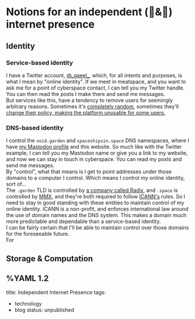 # Notions for an independent (💬&🍺) internet presence

## Identity

### Service-based identity
I have a Twitter account, [@\_gaeel\_](https://twitter.com/_gaeel_), which, for all intents and purposes, is what I mean by "online identity". If we meet in meatspace, and you want to ask me for a point of cyberspace contact, I can tell you my Twitter handle. You can then read the posts I make there and send me messages.     
But services like this, have a tendency to remove users for seemingly arbitrary reasons. Sometimes it's [completely random](https://www.businessinsider.fr/us/markiplier-youtube-fans-heist-lost-access-google-accounts-spamming-emotes-2019-11), sometimes they'll [change their policy, making the platform unusable for some users](https://www.theverge.com/2018/12/3/18123752/tumblr-adult-content-porn-ban-date-explicit-changes-why-safe-mode), 

### DNS-based identity
I control the ```void.garden``` and ```spaceshipsin.space``` DNS namespaces, where I have [my Mastodon profile](https://stream.void.garden/@gaeel) and this website. So much like with the Twitter example, I can tell you my Mastodon name or give you a link to my website, and now we can stay in touch in cyberspace. You can read my posts and send me messages.   
By "control", what that means is I get to point addresses under those domains to a computer I control.
Which means I control my online identity, sort of...   
The ```.garden``` TLD is controlled by [a company called Radix](https://icannwiki.org/Radix), and ```.space``` is controlled by [MMX](https://icannwiki.org/Minds_%2B_Machines_Group_Limited), and they're both required to follow [ICANN's](https://icannwiki.org/ICANN) rules. So I need to stay in good standing with these entities to maintain control of my online identity. ICANN is a non-profit, and enforces international law around the use of domain names and the DNS system. This makes a domain much more predictable and dependable than a service-based identity.   
I can be fairly certain that I'll be able to maintain control over those domains for the foreseeable future.   
For 

## Storage & Computation



%YAML 1.2
---
title: Independent Internet Presence
tags:
  - technology
  - blog
status: unpublished